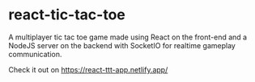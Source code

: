 # react-tic-tac-toe
A multiplayer tic tac toe game made using React on the front-end and a NodeJS server on the backend with SocketIO for realtime gameplay communication.

Check it out on https://react-ttt-app.netlify.app/

